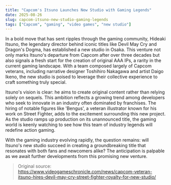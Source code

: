 ```yaml
---
title: "Capcom's Itsuno Launches New Studio with Gaming Legends"
date: 2025-08-26
slug: capcom-itsuno-new-studio-gaming-legends
tags: ["Capcom", "gaming", "video games", "new studio"]
---
```


In a bold move that has sent ripples through the gaming community, Hideaki Itsuno, the legendary director behind iconic titles like Devil May Cry and Dragon's Dogma, has established a new studio in Osaka. This venture not only marks Itsuno's departure from Capcom after over three decades but also signals a fresh start for the creation of original AAA IPs, a rarity in the current gaming landscape. With a team composed largely of Capcom veterans, including narrative designer Toshihiro Nakagawa and artist Daigo Ikeno, the new studio is poised to leverage their collective experience to craft something truly special.

Itsuno's vision is clear: he aims to create original content rather than relying solely on sequels. This ambition reflects a growing trend among developers who seek to innovate in an industry often dominated by franchises. The hiring of notable figures like 'Bengus', a veteran illustrator known for his work on Street Fighter, adds to the excitement surrounding this new project. As the studio ramps up production on its unannounced title, the gaming world is keenly watching to see how this team of industry legends will redefine action gaming.

With the gaming industry evolving rapidly, the question remains: will Itsuno's new studio succeed in creating a groundbreaking title that resonates with both fans and newcomers alike? The anticipation is palpable as we await further developments from this promising new venture.
> Original source: https://www.videogameschronicle.com/news/capcom-veteran-itsuno-hires-devil-may-cry-street-fighter-royalty-for-new-studio/
